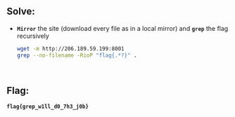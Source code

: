 ## Solve:
- **`Mirror`** the site (download every file as in a local mirror) and **`grep`** the flag recursively 

  ```bash
  wget -m http://206.189.59.199:8001
  grep --no-filename -RioP "flag{.*?}" .
  ```
<br>

## Flag:
**`flag{grep_w1ll_d0_7h3_j0b}`**

